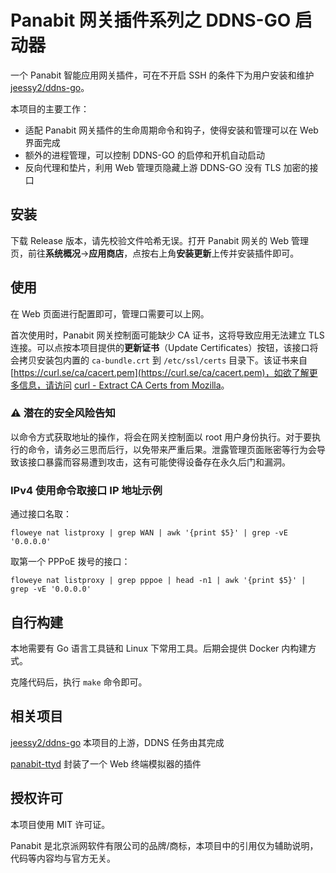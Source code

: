 # Panabit 网关插件系列之 DDNS-GO 启动器

一个 Panabit 智能应用网关插件，可在不开启 SSH 的条件下为用户安装和维护 [jeessy2/ddns-go](https://github.com/jeessy2/ddns-go)。

本项目的主要工作：

+ 适配 Panabit 网关插件的生命周期命令和钩子，使得安装和管理可以在 Web 界面完成
+ 额外的进程管理，可以控制 DDNS-GO 的启停和开机自动启动
+ 反向代理和垫片，利用 Web 管理页隐藏上游 DDNS-GO 没有 TLS 加密的接口

## 安装

下载 Release 版本，请先校验文件哈希无误。打开 Panabit 网关的 Web 管理页，前往**系统概况**->**应用商店**，点按右上角**安装更新**上传并安装插件即可。

## 使用

在 Web 页面进行配置即可，管理口需要可以上网。

首次使用时，Panabit 网关控制面可能缺少 CA 证书，这将导致应用无法建立 TLS 连接。可以点按本项目提供的**更新证书**（Update Certificates）按钮，该接口将会拷贝安装包内置的 `ca-bundle.crt` 到 `/etc/ssl/certs` 目录下。该证书来自 [https://curl.se/ca/cacert.pem](https://curl.se/ca/cacert.pem)，如欲了解更多信息，请访问 [curl - Extract CA Certs from Mozilla](https://curl.se/docs/caextract.html)。

### ⚠ 潜在的安全风险告知

以命令方式获取地址的操作，将会在网关控制面以 root 用户身份执行。对于要执行的命令，请务必三思而后行，以免带来严重后果。泄露管理页面账密等行为会导致该接口暴露而容易遭到攻击，这有可能使得设备存在永久后门和漏洞。

### IPv4 使用命令取接口 IP 地址示例

通过接口名取：

```
floweye nat listproxy | grep WAN | awk '{print $5}' | grep -vE '0.0.0.0'
```

取第一个 PPPoE 拨号的接口：

```
floweye nat listproxy | grep pppoe | head -n1 | awk '{print $5}' | grep -vE '0.0.0.0'
```

## 自行构建

本地需要有 Go 语言工具链和 Linux 下常用工具。后期会提供 Docker 内构建方式。

克隆代码后，执行 `make` 命令即可。

## 相关项目

[jeessy2/ddns-go](https://github.com/jeessy2/ddns-go) 本项目的上游，DDNS 任务由其完成

[panabit-ttyd](https://github.com/szu17dmy/panabit-ttyd) 封装了一个 Web 终端模拟器的插件

## 授权许可

本项目使用 MIT 许可证。

Panabit 是北京派网软件有限公司的品牌/商标，本项目中的引用仅为辅助说明，代码等内容均与官方无关。
